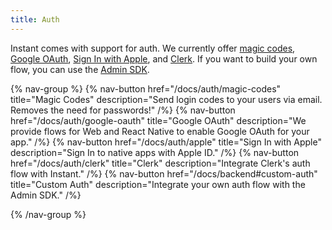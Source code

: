 ```yaml
---
title: Auth
---
```


Instant comes with support for auth. We currently offer [magic codes](/docs/auth/magic-codes), [Google OAuth](/docs/auth/google-oauth), [Sign In with Apple](/docs/auth/apple), and [Clerk](/docs/auth/clerk). If you want to build your own flow, you can use the [Admin SDK](/docs/backend#custom-auth).

{% nav-group %}
  {% nav-button href="/docs/auth/magic-codes"
            title="Magic Codes"
            description="Send login codes to your users via email. Removes the need for passwords!"
            /%}
  {% nav-button href="/docs/auth/google-oauth"
            title="Google OAuth"
            description="We provide flows for Web and React Native to enable Google OAuth for your app."
            /%}
  {% nav-button href="/docs/auth/apple"
            title="Sign In with Apple"
            description="Sign In to native apps with Apple ID."
            /%}
  {% nav-button href="/docs/auth/clerk"
            title="Clerk"
            description="Integrate Clerk's auth flow with Instant."
            /%}
  {% nav-button href="/docs/backend#custom-auth"
            title="Custom Auth"
            description="Integrate your own auth flow with the Admin SDK."
            /%}
  
{% /nav-group %}
